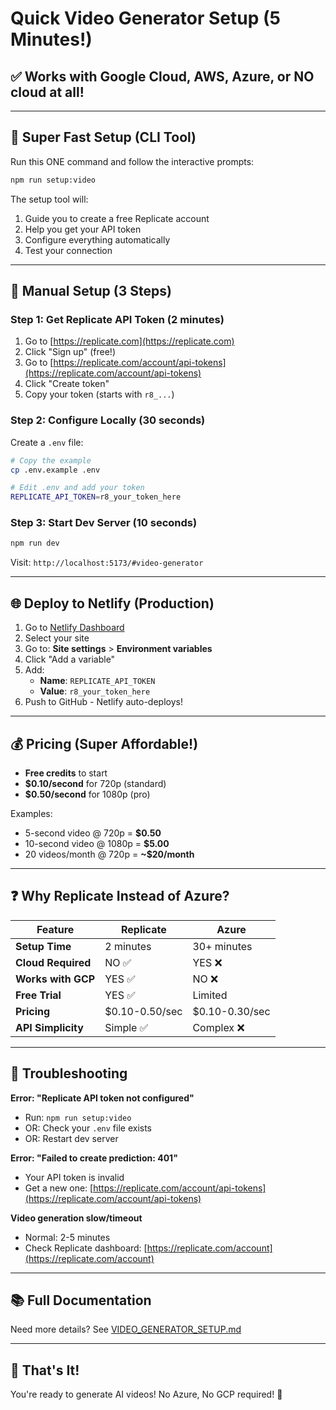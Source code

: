 # Quick Video Generator Setup (5 Minutes!)

## ✅ Works with Google Cloud, AWS, Azure, or NO cloud at all!

---

## 🚀 Super Fast Setup (CLI Tool)

Run this ONE command and follow the interactive prompts:

```bash
npm run setup:video
```

The setup tool will:
1. Guide you to create a free Replicate account
2. Help you get your API token
3. Configure everything automatically
4. Test your connection

---

## 📱 Manual Setup (3 Steps)

### Step 1: Get Replicate API Token (2 minutes)

1. Go to [https://replicate.com](https://replicate.com)
2. Click "Sign up" (free!)
3. Go to [https://replicate.com/account/api-tokens](https://replicate.com/account/api-tokens)
4. Click "Create token"
5. Copy your token (starts with `r8_...`)

### Step 2: Configure Locally (30 seconds)

Create a `.env` file:

```bash
# Copy the example
cp .env.example .env

# Edit .env and add your token
REPLICATE_API_TOKEN=r8_your_token_here
```

### Step 3: Start Dev Server (10 seconds)

```bash
npm run dev
```

Visit: `http://localhost:5173/#video-generator`

---

## 🌐 Deploy to Netlify (Production)

1. Go to [Netlify Dashboard](https://app.netlify.com)
2. Select your site
3. Go to: **Site settings** > **Environment variables**
4. Click "Add a variable"
5. Add:
   - **Name**: `REPLICATE_API_TOKEN`
   - **Value**: `r8_your_token_here`
6. Push to GitHub - Netlify auto-deploys!

---

## 💰 Pricing (Super Affordable!)

- **Free credits** to start
- **$0.10/second** for 720p (standard)
- **$0.50/second** for 1080p (pro)

Examples:
- 5-second video @ 720p = **$0.50**
- 10-second video @ 1080p = **$5.00**
- 20 videos/month @ 720p = **~$20/month**

---

## ❓ Why Replicate Instead of Azure?

| Feature | Replicate | Azure |
|---------|-----------|-------|
| **Setup Time** | 2 minutes | 30+ minutes |
| **Cloud Required** | NO ✅ | YES ❌ |
| **Works with GCP** | YES ✅ | NO ❌ |
| **Free Trial** | YES ✅ | Limited |
| **Pricing** | $0.10-0.50/sec | $0.10-0.30/sec |
| **API Simplicity** | Simple ✅ | Complex ❌ |

---

## 🐛 Troubleshooting

**Error: "Replicate API token not configured"**
- Run: `npm run setup:video`
- OR: Check your `.env` file exists
- OR: Restart dev server

**Error: "Failed to create prediction: 401"**
- Your API token is invalid
- Get a new one: [https://replicate.com/account/api-tokens](https://replicate.com/account/api-tokens)

**Video generation slow/timeout**
- Normal: 2-5 minutes
- Check Replicate dashboard: [https://replicate.com/account](https://replicate.com/account)

---

## 📚 Full Documentation

Need more details? See [VIDEO_GENERATOR_SETUP.md](./VIDEO_GENERATOR_SETUP.md)

---

## 🎉 That's It!

You're ready to generate AI videos! No Azure, No GCP required! 🚀

